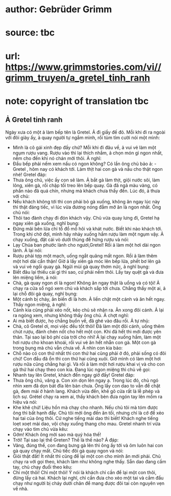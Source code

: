 # author: Gebrüder Grimm
# source: tbc
# url: https://www.grimmstories.com/vi//grimm_truyen/a_gretel_tinh_ranh
# note: copyright of translation tbc

## Ả Gretel tinh ranh 

Ngày xưa có một ả làm bếp tên là Gretel. Ả đi giầy đế đỏ. Mỗi khi đi ra
ngoài với đôi giày ấy, ả quay người tự ngắm mình, rồi tủm tỉm cười nói
một mình:
- Mình là cô gái xinh đẹp đấy chứ?
Mỗi khi đi đâu về, ả vui vẻ làm một ngụm rượu vang. Rượu vào thì lại
thích nhắm, ả chọn món gì ngon nhất, nếm cho đến khi nó chán mới thôi. Ả
nghĩ:
- Đầu bếp phải nếm xem nấu có ngon không?
Có lần ông chủ bảo ả:
-Gretel , hôm nay có khách tới. Làm thịt hai con gà và nấu cho thật ngon
nhé!
Gretel đáp:
- Thưa ông chủ, việc ấy con sẽ làm.
Ả bắt gà làm thịt, giội nước sôi, làm lông, xiên gà, rồi chập tối treo
lên bếp quay. Gà đã ngả màu vàng, có phần nào đã quá chín, nhưng mà
khách chưa thấy đến. Lúc đó, ả thưa với chủ:
- Nếu khách không tới thì con phải bỏ gà xuống, không ăn ngay lúc này
thì thật đáng tiếc, vì lúc vừa đương nóng đẫm mỡ ăn là ngon nhất.
Ông chủ nói:
- Thôi tao đành chạy đi đón khách vậy.
Chủ vừa quay lưng đi, Gretel hạ ngay xiên gà xuống, nghĩ bụng:
- Đứng mãi bên lửa chỉ tổ đổ mồ hôi và khát nước. Biết khi nào khách
tới. Trong khi chờ đợi, mình hãy nhảy xuống hầm rượu làm một ngụm vậy.
Ả chạy xuống, đặt cái vò dưới thùng để hứng rượu và nói:
- Lạy Chúa ban phước lành cho ngươi,Gretel!
Rồi ả làm một hơi dài ngon lành. Ả lại nói:
- Rượu phải tợp một mạch, uống ngắt quãng mất ngon.
Rồi ả làm thêm một hơi dài cẩn thận!
Giờ ả lấy xiên gà móc lên bếp lửa, phết bơ lên gà và vui vẻ ngồi quay
gà.
Ngửi mùi gà quay thơm nức, ả nghĩ bụng:
- Biết đâu lại thiếu cái gì thì sao, cứ phải nếm thôi.
Lấy tay quệt gà và đưa lên miệng liếm, ả nói:
- Chà, gà quay ngon ơi là ngon! Không ăn ngay thật là uổng và có tội!
Ả chạy ra cửa sổ ngó xem chủ và khách sắp tới chưa. Chẳng thấy một ai, ả
lại chỗ đôi gà quay, nghĩ bụng:
- Một cánh bị cháy, ăn biến đi là hơn.
Ả liền chặt một cánh và ăn hết ngay. Thấy ngon miệng, ả nghĩ:
- Cánh kia cũng phải xẻo nốt, kẻo chủ sẽ nhận ra.
Ăn xong đôi cánh. Ả lại ra ngóng xem, nhưng không thấy ông chủ. Ả chợt
nghĩ:
- Ai mà biết được, họ chẳng buồn về, đã ghé vào đâu rồi.
Ả tự nhủ:
- Chà, cô Gretel ơi, mọi việc đều tốt thôi! Đã làm một đôi cánh, uống
thêm chút rượu, đánh chén nốt cho hết một con. Khi đã hết thì mới được
yên thân. Tại sao lại bỏ phí của trời cho nhỉ!
Ả lại chạy xuống hầm, làm một hơi rượu cho khoan khoái, rồi vui vẻ ăn
hết nhẵn con gà.
Một con gà trong bụng mà chủ vẫn chưa về. Ả nhìn con kia bảo:
- Chỗ nào có con thứ nhất thì con thứ hai cũng phải ở đó, phải sống có
đôi chứ! Con đầu đã ổn thì con thứ hai cũng xuôi. Giờ mình có làm một
hơi rượu nữa cũng chẳng hại gì.
Và rồi ả làm một hơi rượu khai vị và cho con gà thứ hai chạy theo con
kia.
Đang lúc ngon miệng thì chủ về gọi:
- Nhanh tay lên Gretel, khách đến ngay giờ đấy!
Gretel đáp:
- Thưa ông chủ, vâng ạ. Con xin dọn lên ngay ạ.
Trong lúc đó, chủ ngó nhìn xem đã dọn bát đĩa lên bàn chưa. Ông lấy con
dao to vẫn để chặt gà, đem mài ở hành lang.
Khách vừa đến, khẽ gõ cửa rất là lễ phép và lịch sự. Grétel chạy ra xem
ai, thấy khách bèn đưa ngón tay lên mồm ra hiệu và nói:
- Khe khẽ chứ! Liệu hồn mà chạy cho nhanh. Nếu chủ tôi mà tóm được ông
thì bất hạnh đấy. Chủ tôi mời ông đến ăn tối, nhưng chỉ là cớ để xẻo hai
tai của ông thôi. Cứ nghe tiếng mài dao thì biết!
Khách nghe tiếng loẹt xoẹt mài dao, vội chạy xuống thang cho mau. Gretel
nhanh trí vừa chạy vào tìm chủ vừa kêu:
- Gớm! Khách ông mời sao mà quý hóa thế!
- Trời! Tại sao lại thế Greten? Thế là thế nào?
Ả đáp:
- Vâng, đúng thế, con đang bưng gà lên thì ông ấy tới và ôm luôn hai con
gà quay chạy mất.
Chủ tiếc đôi gà quay ngon và nói:
- Giỏi thật đất! Ít nhất thì cũng để lại một con cho mình ăn mới phải.
Chủ chạy ra với gọi theo, khách làm như không nghe thấy. Sẵn dao đang
cầm tay, chủ chạy đuổi theo kêu:
- Chỉ một thôi! Chỉ một thôi!
Ý nói là khách chỉ cần để lại một con thôi, đừng lấy cả hai. Khách lại
nghĩ, chỉ cần đưa cho xẻo một tai và cắm đầu chạy như người bị cháy dưới
chân để mang được đôi tai còn nguyên vẹn về nhà.
